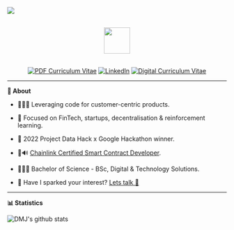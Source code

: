 <p align="left">
	<img src="https://komarev.com/ghpvc/?username=davidmeadejr&color=000000&style=flat-square&label=Profile+Views" />
</p>

<div align="center">
  <br /> 
    <img  align="center" src="https://media.giphy.com/media/aExP3YOqb6ImBe5HG2/giphy.gif" width="60">
</div>
  <br /> 
<div align="center">

[![PDF Curriculum Vitae](https://img.shields.io/badge/-PDF%20Curriculum%20Vitae-000000?style=flat&logo=github&logoColor=ffffff)](https://github.com/davidmeadejr/external-curriculum-vitae/blob/master/external-curriculum-vitae-updated.pdf) [![LinkedIn](https://img.shields.io/badge/-LinkedIn-000000?style=flat&logo=linkedin&logoColor=0072b1)](https://www.linkedin.com/in/davidmeadejr/) [![Digital Curriculum Vitae](https://img.shields.io/badge/-Digital%20Curriculum%20Vitae-000000?style=flat&logo=github&logoColor=ffffff)](https://github.com/davidmeadejr/github-curriculum-vitae)

</div>



---


**🔎 About**

* 🧑🏿‍💻 Leveraging code for customer-centric products.

* 🎯 Focused on FinTech, startups, decentralisation & reinforcement learning.

* 🧠 2022 Project Data Hack x Google Hackathon winner.

* 🦇🔊 [Chainlink Certified Smart Contract Developer](https://app.poap.xyz/token/6264372).

* 🧑🏿‍🎓 Bachelor of Science - BSc, Digital & Technology Solutions.

* 📧 Have I sparked your interest? [Lets talk 💬](mailto:davidmeadejnrgmail.com)
<!-- * 🧑🏿‍💻 SWE @. -->

---



**📊 Statistics**

  <img align="left" src="https://github-readme-stats-git-masterrstaa-rickstaa.vercel.app/api/top-langs/?username=davidmeadejr&layout=compact&theme=chartreuse-dark&hide=objective-c%2B%2B,objective-c,html,css,Objective-c++" alt="DMJ's github stats" />
